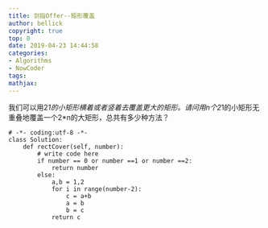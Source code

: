 ```yaml
---
title: 剑指Offer--矩形覆盖
author: bellick
copyright: true
top: 0
date: 2019-04-23 14:44:58
categories:
- Algorithms
- NowCoder
tags:
mathjax:
---
```


我们可以用2*1的小矩形横着或者竖着去覆盖更大的矩形。请问用n个2*1的小矩形无重叠地覆盖一个2*n的大矩形，总共有多少种方法？
```
# -*- coding:utf-8 -*-
class Solution:
    def rectCover(self, number):
        # write code here
        if number == 0 or number ==1 or number ==2:
            return number
        else:
            a,b = 1,2
            for i in range(number-2):
                c = a+b 
                a = b
                b = c
            return c
```


